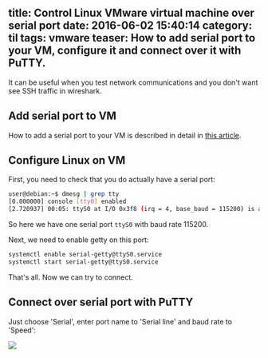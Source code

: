 title: Control Linux VMware virtual machine over serial port
date: 2016-06-02 15:40:14
category: til
tags: vmware
teaser:
	How to add serial port to your VM, configure it and connect over
	it with PuTTY.
---

It can be useful when you test network communications and you don't want
see SSH traffic in wireshark.

## Add serial port to VM

How to add a serial port to your VM is described in detail in
[this article](https://www.vmware.com/support/ws3/doc/ws32_devices3.html).

## Configure Linux on VM

First, you need to check that you do actually have a serial port:

```sh
user@debian:~$ dmesg | grep tty
[0.000000] console [tty0] enabled
[2.720937] 00:05: ttyS0 at I/O 0x3f8 (irq = 4, base_baud = 115200) is a 16550A
```

So here we have one serial port `ttyS0` with baud rate 115200.

Next, we need to enable getty on this port:

```sh
systemctl enable serial-getty@ttyS0.service
systemctl start serial-getty@ttyS0.service
```

That's all. Now we can try to connect.

## Connect over serial port with PuTTY

Just choose 'Serial', enter port name to 'Serial line' and baud rate to 'Speed':

![](putty.png)
